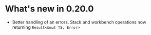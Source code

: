# What's new in 0.20.0

* Better handling of an errors. Stack and workbench operations now returning ``` Result<&mut TS, Error> ```
